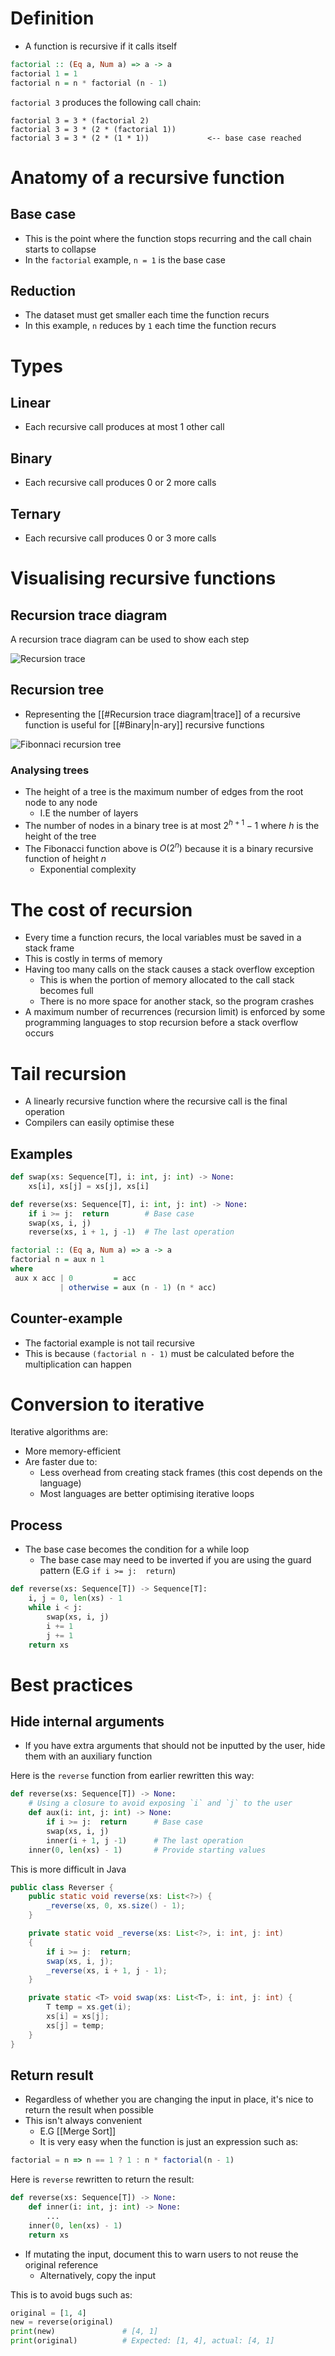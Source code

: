 # Definition
- A function is recursive if it calls itself

```haskell
factorial :: (Eq a, Num a) => a -> a
factorial 1 = 1
factorial n = n * factorial (n - 1)
```

`factorial 3` produces the following call chain:
```
factorial 3 = 3 * (factorial 2)
factorial 3 = 3 * (2 * (factorial 1))
factorial 3 = 3 * (2 * (1 * 1))             <-- base case reached
```

# Anatomy of a recursive function
## Base case
- This is the point where the function stops recurring and the call chain starts to collapse
- In the `factorial` example, `n = 1` is the base case

## Reduction
- The dataset must get smaller each time the function recurs
- In this example, `n` reduces by `1` each time the function recurs

# Types
## Linear
- Each recursive call produces at most 1 other call

## Binary
- Each recursive call produces 0 or 2 more calls

## Ternary
- Each recursive call produces 0 or 3 more calls

# Visualising recursive functions
## Recursion trace diagram
A recursion trace diagram can be used to show each step

![Recursion trace](https://d2vlcm61l7u1fs.cloudfront.net/media%2F752%2F7522d750-706b-4a02-aa6e-43acaafbdaff%2FphpM2PaE8.png)

## Recursion tree
- Representing the [[#Recursion trace diagram|trace]] of a recursive function is useful for [[#Binary|n-ary]] recursive functions

![Fibonnaci recursion tree](https://miro.medium.com/v2/resize:fit:925/1*svQ784qk1hvBE3iz7VGGgQ.jpeg)

### Analysing trees
- The height of a tree is the maximum number of edges from the root node to any node
	- I.E the number of layers
- The number of nodes in a binary tree is at most $2^{h + 1} - 1$ where $h$ is the height of the tree
- The Fibonacci function above is $O(2^n)$ because it is a binary recursive function of height $n$
	- Exponential complexity

# The cost of recursion
- Every time a function recurs, the local variables must be saved in a stack frame
- This is costly in terms of memory
- Having too many calls on the stack causes a stack overflow exception
	- This is when the portion of memory allocated to the call stack becomes full
	- There is no more space for another stack, so the program crashes
- A maximum number of recurrences (recursion limit) is enforced by some programming languages to stop recursion before a stack overflow occurs

# Tail recursion
- A linearly recursive function where the recursive call is the final operation
- Compilers can easily optimise these

## Examples
```python
def swap(xs: Sequence[T], i: int, j: int) -> None:
	xs[i], xs[j] = xs[j], xs[i]

def reverse(xs: Sequence[T], i: int, j: int) -> None:
	if i >= j:  return        # Base case
	swap(xs, i, j)
	reverse(xs, i + 1, j -1)  # The last operation
```

```haskell
factorial :: (Eq a, Num a) => a -> a  
factorial n = aux n 1  
where  
 aux x acc | 0         = acc  
           | otherwise = aux (n - 1) (n * acc)
```

## Counter-example
- The factorial example is not tail recursive
- This is because `(factorial n - 1)`  must be calculated before the multiplication can happen

# Conversion to iterative
Iterative algorithms are:
- More memory-efficient
- Are faster due to:
	- Less overhead from creating stack frames (this cost depends on the language)
	- Most languages are better optimising iterative loops

## Process
- The base case becomes the condition for a while loop
	- The base case may need to be inverted if you are using the guard pattern (E.G `if i >= j:  return`)

```python
def reverse(xs: Sequence[T]) -> Sequence[T]:
	i, j = 0, len(xs) - 1
	while i < j:
		swap(xs, i, j)
		i += 1
		j += 1
	return xs
```

# Best practices
## Hide internal arguments
- If you have extra arguments that should not be inputted by the user, hide them with an auxiliary function

Here is the `reverse` function from earlier rewritten this way:
```python
def reverse(xs: Sequence[T]) -> None:
	# Using a closure to avoid exposing `i` and `j` to the user
	def aux(i: int, j: int) -> None:
		if i >= j:  return      # Base case
		swap(xs, i, j)
		inner(i + 1, j -1)      # The last operation
	inner(0, len(xs) - 1)       # Provide starting values
```

This is more difficult in Java
```java
public class Reverser {
	public static void reverse(xs: List<?>) {
		_reverse(xs, 0, xs.size() - 1);
	}

	private static void _reverse(xs: List<?>, i: int, j: int)
	{
		if i >= j:  return;
		swap(xs, i, j);
		_reverse(xs, i + 1, j - 1);
	}

	private static <T> void swap(xs: List<T>, i: int, j: int) {
		T temp = xs.get(i);
		xs[i] = xs[j];
		xs[j] = temp;
	}
}
```

## Return result
- Regardless of whether you are changing the input in place, it's nice to return the result when possible
- This isn't always convenient
	- E.G [[Merge Sort]]
	- It is very easy when the function is just an expression such as:
```javascript
factorial = n => n == 1 ? 1 : n * factorial(n - 1)
```

Here is `reverse` rewritten to return the result:
```python
def reverse(xs: Sequence[T]) -> None:
	def inner(i: int, j: int) -> None:
		...
	inner(0, len(xs) - 1)
	return xs
```

- If mutating the input, document this to warn users to not reuse the original reference
	- Alternatively, copy the input

This is to avoid bugs such as:
```python
original = [1, 4]
new = reverse(original)
print(new)               # [4, 1]
print(original)          # Expected: [1, 4], actual: [4, 1]
```